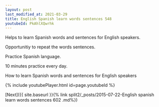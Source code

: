 ```yaml
---
layout: post
last_modified_at: 2021-03-29
title: English Spanish learn words sentences 548 
youtubeId: PkAhlXQwrhk
---
```

 
 
Helps to learn Spanish words and sentences for English speakers.

Opportunitiy to repeat the words sentences. 

Practice Spanish language. 
 
10 minutes practice every day. 
 
How to learn Spanish words and sentences for English speakers 
 
{% include youtubePlayer.html id=page.youtubeId %}
 
 
[Next]({{ site.baseurl }}{% link  split2/_posts/2015-07-22-English spanish learn words sentences 602 .md%})
 
